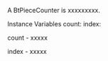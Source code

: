 A BtPieceCounter is xxxxxxxxx.

Instance Variables
	count:		<Object>
	index:		<Object>

count
	- xxxxx

index
	- xxxxx
